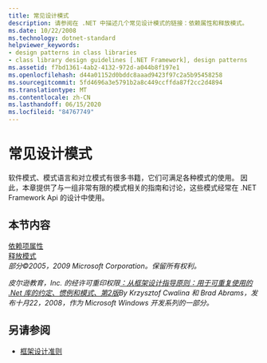 ```yaml
---
title: 常见设计模式
description: 请参阅在 .NET 中描述几个常见设计模式的链接：依赖属性和释放模式。
ms.date: 10/22/2008
ms.technology: dotnet-standard
helpviewer_keywords:
- design patterns in class libraries
- class library design guidelines [.NET Framework], design patterns
ms.assetid: f7bd1361-4ab2-4132-972d-a044b8f197e1
ms.openlocfilehash: d44a01152d0bddc8aaad9423f97c2a5b95458258
ms.sourcegitcommit: 5fd4696a3e5791b2a8c449ccffda87f2cc2d4894
ms.translationtype: MT
ms.contentlocale: zh-CN
ms.lasthandoff: 06/15/2020
ms.locfileid: "84767749"
---
```

# <a name="common-design-patterns"></a>常见设计模式
软件模式、模式语言和对立模式有很多书籍，它们可满足各种模式的使用。 因此，本章提供了与一组非常有限的模式相关的指南和讨论，这些模式经常在 .NET Framework Api 的设计中使用。  
  
## <a name="in-this-section"></a>本节内容  
 [依赖项属性](dependency-properties.md)  
 [释放模式](../garbage-collection/implementing-dispose.md)  
 *部分©2005，2009 Microsoft Corporation。保留所有权利。*  
  
 *皮尔逊教育，Inc. 的经许可重印权限[：从框架设计指导原则：用于可重复使用的 .Net 库的约定、惯例和模式、第2版](https://www.informit.com/store/framework-design-guidelines-conventions-idioms-and-9780321545619)By Krzysztof Cwalina 和 Brad Abrams，发布十月22，2008，作为 Microsoft Windows 开发系列的一部分。*  
  
## <a name="see-also"></a>另请参阅

- [框架设计准则](index.md)
